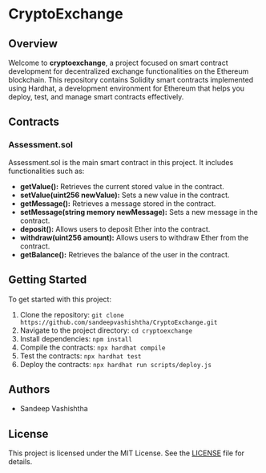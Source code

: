 # CryptoExchange

## Overview

Welcome to **cryptoexchange**, a project focused on smart contract development for decentralized exchange functionalities on the Ethereum blockchain. This repository contains Solidity smart contracts implemented using Hardhat, a development environment for Ethereum that helps you deploy, test, and manage smart contracts effectively.

## Contracts

### Assessment.sol

Assessment.sol is the main smart contract in this project. It includes functionalities such as:

- **getValue():** Retrieves the current stored value in the contract.
- **setValue(uint256 newValue):** Sets a new value in the contract.
- **getMessage():** Retrieves a message stored in the contract.
- **setMessage(string memory newMessage):** Sets a new message in the contract.
- **deposit():** Allows users to deposit Ether into the contract.
- **withdraw(uint256 amount):** Allows users to withdraw Ether from the contract.
- **getBalance():** Retrieves the balance of the user in the contract.

## Getting Started

To get started with this project:

1. Clone the repository: `git clone https://github.com/sandeepvashishtha/CryptoExchange.git`
2. Navigate to the project directory: `cd cryptoexchange`
3. Install dependencies: `npm install`
4. Compile the contracts: `npx hardhat compile`
5. Test the contracts: `npx hardhat test`
6. Deploy the contracts: `npx hardhat run scripts/deploy.js`

## Authors

- Sandeep Vashishtha

## License

This project is licensed under the MIT License. See the [LICENSE](./LICENSE) file for details.
